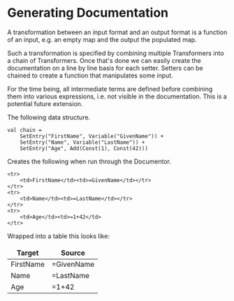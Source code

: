 Generating Documentation
===

A transformation between an input format and an output format
is a function of an input, e.g. an empty map and the output
the populated map.

Such a transformation is specified by combining multiple 
Transformers into a chain of Transformers. Once that's done
we can easily create the documentation on a line by line 
basis for each setter. Setters can be chained to create a 
function that manipulates some input.

For the time being, all intermediate terms are defined before
combining them into various expressions, i.e. not visible
in the documentation. This is a potential future extension.

The following data structure.

    val chain =
        SetEntry("FirstName", Variable("GivenName")) +
        SetEntry("Name", Variable("LastName")) +
        SetEntry("Age", Add(Const(1), Const(42)))

Creates the following when run through the Documentor.

    <tr>
        <td>FirstName</td><td>=GivenName</td></tr>
    </tr>
    <tr>
        <td>Name</td><td>=LastName</td></tr>
    </tr>
    <tr>
        <td>Age</td><td>=1+42</td>
    </tr>

Wrapped into a table this looks like:

<table style="border:1px">
        <thead>
          <tr style="border:1px;">
            <th style="border:1px;">Target</th>
            <th style="border:1px;">Source</th>
          </tr>
        </thead>
        <tobdy>
          <tr>
            <tr><td>FirstName</td><td>=GivenName</td></tr>
          </tr><tr>
            <tr><td>Name</td><td>=LastName</td></tr>
          </tr><tr>
            <tr><td>Age</td><td>=1+42</td></tr>
          </tr>
        </tobdy>
      </table>
